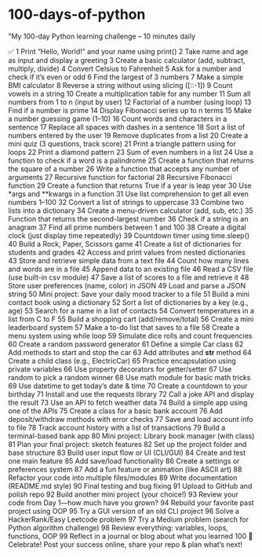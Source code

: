 # 100-days-of-python
"My 100-day Python learning challenge – 10 minutes daily


✅ 1	Print “Hello, World!” and your name using print()
2	Take name and age as input and display a greeting
3	Create a basic calculator (add, subtract, multiply, divide)
4	Convert Celsius to Fahrenheit
5	Ask for a number and check if it’s even or odd
6	Find the largest of 3 numbers
7	Make a simple BMI calculator
8	Reverse a string without using slicing ([::-1])
9	Count vowels in a string
10	Create a multiplication table for any number
11	Sum all numbers from 1 to n (input by user)
12	Factorial of a number (using loop)
13	Find if a number is prime
14	Display Fibonacci series up to n terms
15	Make a number guessing game (1–10)
16	Count words and characters in a sentence
17	Replace all spaces with dashes in a sentence
18	Sort a list of numbers entered by the user
19	Remove duplicates from a list
20	Create a mini quiz (3 questions, track score)
21	Print a triangle pattern using for loops
22	Print a diamond pattern
23	Sum of even numbers in a list
24	Use a function to check if a word is a palindrome
25	Create a function that returns the square of a number
26	Write a function that accepts any number of arguments
27	Recursive function for factorial
28	Recursive Fibonacci function
29	Create a function that returns True if a year is leap year
30	Use *args and **kwargs in a function
31	Use list comprehension to get all even numbers 1–100
32	Convert a list of strings to uppercase
33	Combine two lists into a dictionary
34	Create a menu-driven calculator (add, sub, etc.)
35	Function that returns the second-largest number
36	Check if a string is an anagram
37	Find all prime numbers between 1 and 100
38	Create a digital clock (just display time repeatedly)
39	Countdown timer using time.sleep()
40	Build a Rock, Paper, Scissors game
41	Create a list of dictionaries for students and grades
42	Access and print values from nested dictionaries
43	Store and retrieve simple data from a text file
44	Count how many lines and words are in a file
45	Append data to an existing file
46	Read a CSV file (use built-in csv module)
47	Save a list of scores to a file and retrieve it
48	Store user preferences (name, color) in JSON
49	Load and parse a JSON string
50	Mini project: Save your daily mood tracker to a file
51	Build a mini contact book using a dictionary
52	Sort a list of dictionaries by a key (e.g., age)
53	Search for a name in a list of contacts
54	Convert temperatures in a list from C to F
55	Build a shopping cart (add/remove/total)
56	Create a mini leaderboard system
57	Make a to-do list that saves to a file
58	Create a menu system using while loop
59	Simulate dice rolls and count frequencies
60	Create a random password generator
61	Define a simple Car class
62	Add methods to start and stop the car
63	Add attributes and __str__ method
64	Create a child class (e.g., ElectricCar)
65	Practice encapsulation using private variables
66	Use property decorators for getter/setter
67	Use random to pick a random winner
68	Use math module for basic math tricks
69	Use datetime to get today’s date & time
70	Create a countdown to your birthday
71	Install and use the requests library
72	Call a joke API and display the result
73	Use an API to fetch weather data
74	Build a simple app using one of the APIs
75	Create a class for a basic bank account
76	Add deposit/withdraw methods with error checks
77	Save and load account info to file
78	Track account history with a list of transactions
79	Build a terminal-based bank app
80	Mini project: Library book manager (with class)
81	Plan your final project: sketch features
82	Set up the project folder and base structure
83	Build user input flow or UI (CLI/GUI)
84	Create and test one main feature
85	Add save/load functionality
86	Create a settings or preferences system
87	Add a fun feature or animation (like ASCII art)
88	Refactor your code into multiple files/modules
89	Write documentation (README.md style)
90	Final testing and bug fixing
91	Upload to GitHub and polish repo
92	Build another mini project (your choice!)
93	Review your code from Day 1—how much have you grown?
94	Rebuild your favorite past project using OOP
95	Try a GUI version of an old CLI project
96	Solve a HackerRank/Easy Leetcode problem
97	Try a Medium problem (search for Python algorithm challenge)
98	Review everything: variables, loops, functions, OOP
99	Reflect in a journal or blog about what you learned
100	🎉 Celebrate! Post your success online, share your repo & plan what’s next!
